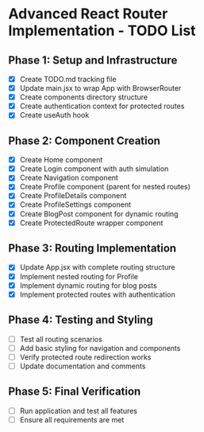 # Advanced React Router Implementation - TODO List

## Phase 1: Setup and Infrastructure
- [x] Create TODO.md tracking file
- [x] Update main.jsx to wrap App with BrowserRouter
- [x] Create components directory structure
- [x] Create authentication context for protected routes
- [x] Create useAuth hook

## Phase 2: Component Creation
- [x] Create Home component
- [x] Create Login component with auth simulation
- [x] Create Navigation component
- [x] Create Profile component (parent for nested routes)
- [x] Create ProfileDetails component
- [x] Create ProfileSettings component
- [x] Create BlogPost component for dynamic routing
- [x] Create ProtectedRoute wrapper component

## Phase 3: Routing Implementation
- [x] Update App.jsx with complete routing structure
- [x] Implement nested routing for Profile
- [x] Implement dynamic routing for blog posts
- [x] Implement protected routes with authentication

## Phase 4: Testing and Styling
- [ ] Test all routing scenarios
- [ ] Add basic styling for navigation and components
- [ ] Verify protected route redirection works
- [ ] Update documentation and comments

## Phase 5: Final Verification
- [ ] Run application and test all features
- [ ] Ensure all requirements are met

